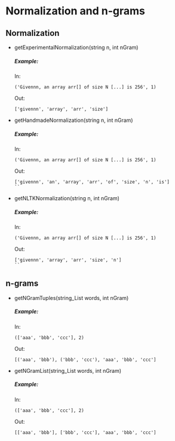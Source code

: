 # Normalization and n-grams
## Normalization
* getExperimentalNormalization(string n, int nGram)
    ##### Example:
    In:
    ```
    ('Givennn, an array arr[] of size N [...] is 256', 1)
    ```
    Out:
    ```
    ['givennn', 'array', 'arr', 'size']
    ```
  
* getHandmadeNormalization(string n, int nGram)
    ##### Example:
    In:
    ```
    ('Givennn, an array arr[] of size N [...] is 256', 1)
    ```
    Out:
    ```
    ['givennn', 'an', 'array', 'arr', 'of', 'size', 'n', 'is']
    ``

* getNLTKNormalization(string n, int nGram)
    ##### Example:
    In:
    ```
    ('Givennn, an array arr[] of size N [...] is 256', 1)
    ```
    Out:
    ```
    ['givennn', 'array', 'arr', 'size', 'n']
    ``
## n-grams
* getNGramTuples(string_List words, int nGram)
    ##### Example:
    In:
    ```
    (['aaa', 'bbb', 'ccc'], 2)
    ```
    Out:
    ```
    [('aaa', 'bbb'), ('bbb', 'ccc'), 'aaa', 'bbb', 'ccc']
    ```
 * getNGramList(string_List words, int nGram)
     ##### Example:
     In:
     ```
     (['aaa', 'bbb', 'ccc'], 2)
     ```
     Out:
     ```
     [['aaa', 'bbb'], ['bbb', 'ccc'], 'aaa', 'bbb', 'ccc']
     ```